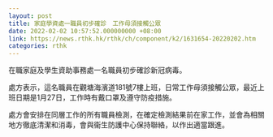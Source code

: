 ```yaml
---
layout: post
title: 家庭學資處一職員初步確診　工作毋須接觸公眾
date: 2022-02-02 10:57:52.000000000 +08:00
link: https://news.rthk.hk/rthk/ch/component/k2/1631654-20220202.htm
categories: rthk
---
```


在職家庭及學生資助事務處一名職員初步確診新冠病毒。

處方表示，這名職員在觀塘海濱道181號7樓上班，日常工作毋須接觸公眾，最近上班日期是1月27日，工作時有戴口罩及遵守防疫措施。

處方會安排在同層工作的所有職員檢測，在確定檢測結果前在家工作，並會為相關地方徹底清潔和消毒，會與衞生防護中心保持聯絡，以作出適當跟進。
